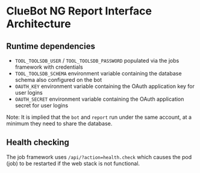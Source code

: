 # ClueBot NG Report Interface Architecture

## Runtime dependencies

- `TOOL_TOOLSDB_USER` / `TOOL_TOOLSDB_PASSWORD` populated via the jobs framework with credentials
- `TOOL_TOOLSDB_SCHEMA` environment variable containing the database schema also configured on the bot
- `OAUTH_KEY` environment variable containing the OAuth application key for user logins
- `OAUTH_SECRET` environment variable containing the OAuth application secret for user logins

Note: It is implied that the `bot` and `report` run under the same account, at a minimum they need to share the database.

## Health checking

The job framework uses `/api/?action=health.check` which causes the pod (job) to be restarted if the web stack is not functional.
